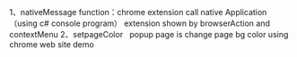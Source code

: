 1、nativeMessage
   function：chrome extension  call native Application（using c# console program）
   extension  shown by browserAction and contextMenu
2、setpageColor
   popup  page is change page bg color  using chrome web site demo
   

